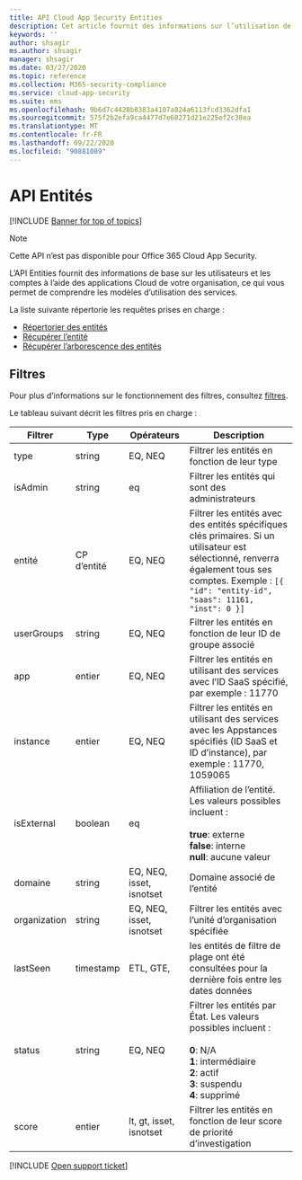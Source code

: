 ```yaml
---
title: API Cloud App Security Entities
description: Cet article fournit des informations sur l’utilisation de l’API Entities.
keywords: ''
author: shsagir
ms.author: shsagir
manager: shsagir
ms.date: 03/27/2020
ms.topic: reference
ms.collection: M365-security-compliance
ms.service: cloud-app-security
ms.suite: ems
ms.openlocfilehash: 9b6d7c4428b8383a4107a824a6113fcd3362dfa1
ms.sourcegitcommit: 575f2b2efa9ca4477d7e60271d21e225ef2c38ea
ms.translationtype: MT
ms.contentlocale: fr-FR
ms.lasthandoff: 09/22/2020
ms.locfileid: "90881089"
---
```

# <a name="entities-api"></a>API Entités

[!INCLUDE [Banner for top of topics](includes/banner.md)]

> [!NOTE]
> Cette API n’est pas disponible pour Office 365 Cloud App Security.

L’API Entities fournit des informations de base sur les utilisateurs et les comptes à l’aide des applications Cloud de votre organisation, ce qui vous permet de comprendre les modèles d’utilisation des services.

La liste suivante répertorie les requêtes prises en charge :

- [Répertorier des entités](api-entities-list.md)
- [Récupérer l’entité](api-entities-fetch.md)
- [Récupérer l’arborescence des entités](api-entities-fetch-tree.md)

## <a name="filters"></a>Filtres

Pour plus d’informations sur le fonctionnement des filtres, consultez [filtres](api-introduction.md#filters).

Le tableau suivant décrit les filtres pris en charge :

| Filtrer | Type | Opérateurs | Description |
| --- | --- | --- | --- |
| type| string | EQ, NEQ | Filtrer les entités en fonction de leur type |
| isAdmin | string | eq | Filtrer les entités qui sont des administrateurs |
| entité | CP d’entité | EQ, NEQ | Filtrer les entités avec des entités spécifiques clés primaires. Si un utilisateur est sélectionné, renverra également tous ses comptes. Exemple : `[{ "id": "entity-id", "saas": 11161, "inst": 0 }]` |
| userGroups |string | EQ, NEQ | Filtrer les entités en fonction de leur ID de groupe associé |
| app | entier | EQ, NEQ | Filtrer les entités en utilisant des services avec l’ID SaaS spécifié, par exemple : 11770 |
| instance | entier | EQ, NEQ | Filtrer les entités en utilisant des services avec les Appstances spécifiés (ID SaaS et ID d’instance), par exemple : 11770, 1059065 |
| isExternal | boolean | eq | Affiliation de l’entité. Les valeurs possibles incluent :<br /><br />**true**: externe<br />**false**: interne<br />**null**: aucune valeur |
| domaine | string | EQ, NEQ, isset, isnotset | Domaine associé de l’entité |
| organization | string | EQ, NEQ, isset, isnotset | Filtrer les entités avec l’unité d’organisation spécifiée |
| lastSeen | timestamp | ETL, GTE, | les entités de filtre de plage ont été consultées pour la dernière fois entre les dates données |
| status | string | EQ, NEQ | Filtrer les entités par État. Les valeurs possibles incluent :<br /><br />**0**: N/A<br />**1**: intermédiaire<br />**2**: actif<br />**3**: suspendu<br />**4**: supprimé |
| score | entier | lt, gt, isset, isnotset | Filtrer les entités en fonction de leur score de priorité d’investigation |

[!INCLUDE [Open support ticket](includes/support.md)]
